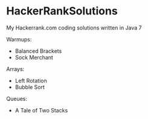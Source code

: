 # HackerRankSolutions
My Hackerrank.com coding solutions written in Java 7

Warmups:

- Balanced Brackets
- Sock Merchant


Arrays:

- Left Rotation
- Bubble Sort

Queues:

- A Tale of Two Stacks